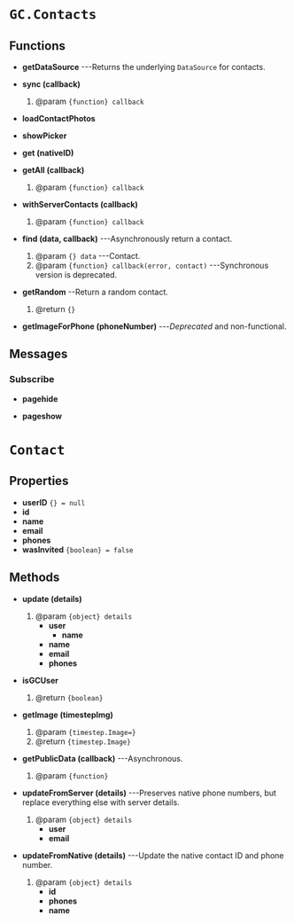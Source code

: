 # `GC.Contacts`


## Functions

* __getDataSource__ ---Returns the underlying `DataSource` for contacts.

* __sync (callback)__
	1. @param `{function} callback`

* __loadContactPhotos__

* __showPicker__

* __get (nativeID)__

* __getAll (callback)__
	1. @param `{function} callback`

* __withServerContacts (callback)__
	1. @param `{function} callback`

* __find (data, callback)__ ---Asynchronously return a contact.
	1. @param `{} data` ---Contact.
	2. @param `{function} callback(error, contact)` ---Synchronous version is deprecated.

* __getRandom__ --Return a random contact.
	1. @return `{}`

* __getImageForPhone (phoneNumber)__ ---*Deprecated* and non-functional.


## Messages

### Subscribe

* __pagehide__

* __pageshow__


# `Contact`

## Properties

* __userID__ `{} = null`
* __id__
* __name__
* __email__
* __phones__
* __wasInvited__ `{boolean} = false`

## Methods

* __update (details)__
	1. @param `{object} details`
		* __user__
			* __name__
		* __name__
		* __email__
		* __phones__

* __isGCUser__
	1. @return `{boolean}`

* __getImage (timestepImg)__
	1. @param `{timestep.Image=}`
	2. @return `{timestep.Image}`

* __getPublicData (callback)__ ---Asynchronous.
	1. @param `{function}`

* __updateFromServer (details)__ ---Preserves native phone
  numbers, but replace everything else with server details.
	1. @param `{object} details`
		* __user__
		* __email__

* __updateFromNative (details)__ ---Update the native contact ID and phone number.
	1. @param `{object} details`
		* __id__
		* __phones__
		* __name__
